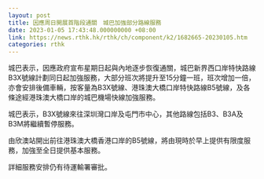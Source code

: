 ```yaml
---
layout: post
title: 因應周日開展首階段通關　城巴加強部分路線服務
date: 2023-01-05 17:43:48.000000000 +08:00
link: https://news.rthk.hk/rthk/ch/component/k2/1682665-20230105.htm
categories: rthk
---
```


城巴表示，因應政府宣布星期日起與內地逐步恢復通關，城巴新界西口岸特快路線B3X號線計劃同日起加強服務，大部分班次將提升至15分鐘一班，班次增加一倍，亦會安排後備車輛，按客量為B3X號線、港珠澳大橋口岸特快路線B5號線，及各條途經港珠澳大橋口岸的城巴機場快線加強服務。

城巴表示，B3X號線來往深圳灣口岸及屯門市中心，其他路線包括B3、B3A及B3M將繼續暫停服務。

由欣澳站開出前往港珠澳大橋香港口岸的B5號線，將由現時於早上提供有限度服務，加強至全日提供基本服務。

詳細服務安排仍有待運輸署審批。
